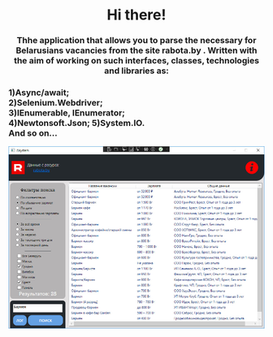 <h1 align="center">Hi there!</a> 
<h3 align="center">Thhe application that allows you to parse the necessary for Belarusians vacancies from the site rabota.by . Written with the aim of working on such interfaces, classes, technologies and libraries as:</h3><h3> 1)Async/await;<br> 2)Selenium.Webdriver;<br> 3)IEnumerable, IEnumerator;<br> 4)Newtonsoft.Json; 5)System.IO.<br>And so on...</h3>
<img src="image.jpg" alt="where is the photo???">

